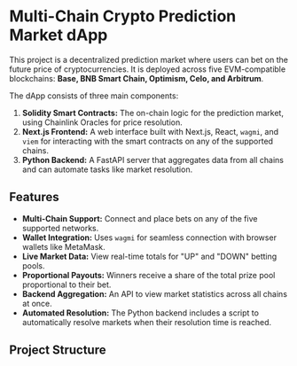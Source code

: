 # Multi-Chain Crypto Prediction Market dApp

This project is a decentralized prediction market where users can bet on the future price of cryptocurrencies. It is deployed across five EVM-compatible blockchains: **Base, BNB Smart Chain, Optimism, Celo, and Arbitrum**.

The dApp consists of three main components:
1.  **Solidity Smart Contracts:** The on-chain logic for the prediction market, using Chainlink Oracles for price resolution.
2.  **Next.js Frontend:** A web interface built with Next.js, React, `wagmi`, and `viem` for interacting with the smart contracts on any of the supported chains.
3.  **Python Backend:** A FastAPI server that aggregates data from all chains and can automate tasks like market resolution.

## Features

-   **Multi-Chain Support:** Connect and place bets on any of the five supported networks.
-   **Wallet Integration:** Uses `wagmi` for seamless connection with browser wallets like MetaMask.
-   **Live Market Data:** View real-time totals for "UP" and "DOWN" betting pools.
-   **Proportional Payouts:** Winners receive a share of the total prize pool proportional to their bet.
-   **Backend Aggregation:** An API to view market statistics across all chains at once.
-   **Automated Resolution:** The Python backend includes a script to automatically resolve markets when their resolution time is reached.

## Project Structure